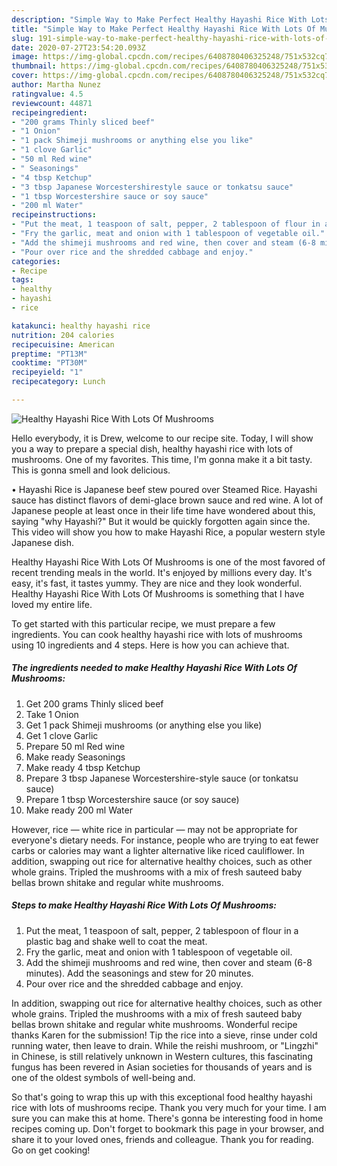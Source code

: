 ```yaml
---
description: "Simple Way to Make Perfect Healthy Hayashi Rice With Lots Of Mushrooms"
title: "Simple Way to Make Perfect Healthy Hayashi Rice With Lots Of Mushrooms"
slug: 191-simple-way-to-make-perfect-healthy-hayashi-rice-with-lots-of-mushrooms
date: 2020-07-27T23:54:20.093Z
image: https://img-global.cpcdn.com/recipes/6408780406325248/751x532cq70/healthy-hayashi-rice-with-lots-of-mushrooms-recipe-main-photo.jpg
thumbnail: https://img-global.cpcdn.com/recipes/6408780406325248/751x532cq70/healthy-hayashi-rice-with-lots-of-mushrooms-recipe-main-photo.jpg
cover: https://img-global.cpcdn.com/recipes/6408780406325248/751x532cq70/healthy-hayashi-rice-with-lots-of-mushrooms-recipe-main-photo.jpg
author: Martha Nunez
ratingvalue: 4.5
reviewcount: 44871
recipeingredient:
- "200 grams Thinly sliced beef"
- "1 Onion"
- "1 pack Shimeji mushrooms or anything else you like"
- "1 clove Garlic"
- "50 ml Red wine"
- " Seasonings"
- "4 tbsp Ketchup"
- "3 tbsp Japanese Worcestershirestyle sauce or tonkatsu sauce"
- "1 tbsp Worcestershire sauce or soy sauce"
- "200 ml Water"
recipeinstructions:
- "Put the meat, 1 teaspoon of salt, pepper, 2 tablespoon of flour in a plastic bag and shake well to coat the meat."
- "Fry the garlic, meat and onion with 1 tablespoon of vegetable oil."
- "Add the shimeji mushrooms and red wine, then cover and steam (6-8 minutes). Add the seasonings and stew for 20 minutes."
- "Pour over rice and the shredded cabbage and enjoy."
categories:
- Recipe
tags:
- healthy
- hayashi
- rice

katakunci: healthy hayashi rice 
nutrition: 204 calories
recipecuisine: American
preptime: "PT13M"
cooktime: "PT30M"
recipeyield: "1"
recipecategory: Lunch

---
```



![Healthy Hayashi Rice With Lots Of Mushrooms](https://img-global.cpcdn.com/recipes/6408780406325248/751x532cq70/healthy-hayashi-rice-with-lots-of-mushrooms-recipe-main-photo.jpg)

Hello everybody, it is Drew, welcome to our recipe site. Today, I will show you a way to prepare a special dish, healthy hayashi rice with lots of mushrooms. One of my favorites. This time, I'm gonna make it a bit tasty. This is gonna smell and look delicious.

• Hayashi Rice is Japanese beef stew poured over Steamed Rice. Hayashi sauce has distinct flavors of demi-glace brown sauce and red wine. A lot of Japanese people at least once in their life time have wondered about this, saying &#34;why Hayashi?&#34; But it would be quickly forgotten again since the. This video will show you how to make Hayashi Rice, a popular western style Japanese dish.

Healthy Hayashi Rice With Lots Of Mushrooms is one of the most favored of recent trending meals in the world. It's enjoyed by millions every day. It's easy, it's fast, it tastes yummy. They are nice and they look wonderful. Healthy Hayashi Rice With Lots Of Mushrooms is something that I have loved my entire life.


To get started with this particular recipe, we must prepare a few ingredients. You can cook healthy hayashi rice with lots of mushrooms using 10 ingredients and 4 steps. Here is how you can achieve that.

<!--inarticleads1-->

##### The ingredients needed to make Healthy Hayashi Rice With Lots Of Mushrooms:

1. Get 200 grams Thinly sliced beef
1. Take 1 Onion
1. Get 1 pack Shimeji mushrooms (or anything else you like)
1. Get 1 clove Garlic
1. Prepare 50 ml Red wine
1. Make ready  Seasonings
1. Make ready 4 tbsp Ketchup
1. Prepare 3 tbsp Japanese Worcestershire-style sauce (or tonkatsu sauce)
1. Prepare 1 tbsp Worcestershire sauce (or soy sauce)
1. Make ready 200 ml Water


However, rice — white rice in particular — may not be appropriate for everyone&#39;s dietary needs. For instance, people who are trying to eat fewer carbs or calories may want a lighter alternative like riced cauliflower. In addition, swapping out rice for alternative healthy choices, such as other whole grains. Tripled the mushrooms with a mix of fresh sauteed baby bellas brown shitake and regular white mushrooms. 

<!--inarticleads2-->

##### Steps to make Healthy Hayashi Rice With Lots Of Mushrooms:

1. Put the meat, 1 teaspoon of salt, pepper, 2 tablespoon of flour in a plastic bag and shake well to coat the meat.
1. Fry the garlic, meat and onion with 1 tablespoon of vegetable oil.
1. Add the shimeji mushrooms and red wine, then cover and steam (6-8 minutes). Add the seasonings and stew for 20 minutes.
1. Pour over rice and the shredded cabbage and enjoy.


In addition, swapping out rice for alternative healthy choices, such as other whole grains. Tripled the mushrooms with a mix of fresh sauteed baby bellas brown shitake and regular white mushrooms. Wonderful recipe thanks Karen for the submission! Tip the rice into a sieve, rinse under cold running water, then leave to drain. While the reishi mushroom, or &#34;Lingzhi&#34; in Chinese, is still relatively unknown in Western cultures, this fascinating fungus has been revered in Asian societies for thousands of years and is one of the oldest symbols of well-being and. 

So that's going to wrap this up with this exceptional food healthy hayashi rice with lots of mushrooms recipe. Thank you very much for your time. I am sure you can make this at home. There's gonna be interesting food in home recipes coming up. Don't forget to bookmark this page in your browser, and share it to your loved ones, friends and colleague. Thank you for reading. Go on get cooking!
